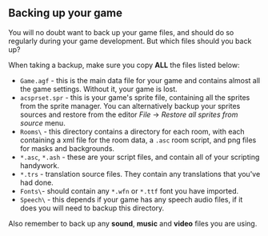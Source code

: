 ## Backing up your game

You will no doubt want to back up your game files, and should do so
regularly during your game development. But which files should you back
up?

When taking a backup, make sure you copy **ALL** the files listed below:

-   `Game.agf` - this is the main data file for your game and contains almost all the game settings. Without it, your game is lost.
-   `acsprset.spr` - this is your game's sprite file, containing all the sprites from the sprite manager.
    You can alternatively backup your sprites sources and restore from the editor _File_ -> _Restore all sprites from source_ menu.
-   `Rooms\` - this directory contains a directory for each room, with each containing a xml file for the room data, a `.asc` room script, and png files for masks and backgrounds.
-   `*.asc`, `*.ash` - these are your script files, and contain all of your scripting handywork.
-   `*.trs` - translation source files. They contain any translations that you've had done.
-   `Fonts\`- should contain any `*.wfn` or `*.ttf` font you have imported.
-   `Speech\` - this depends if your game has any speech audio files, if it does you will need to backup this directory.

Also remember to back up any **sound**, **music** and **video** files you are using.

